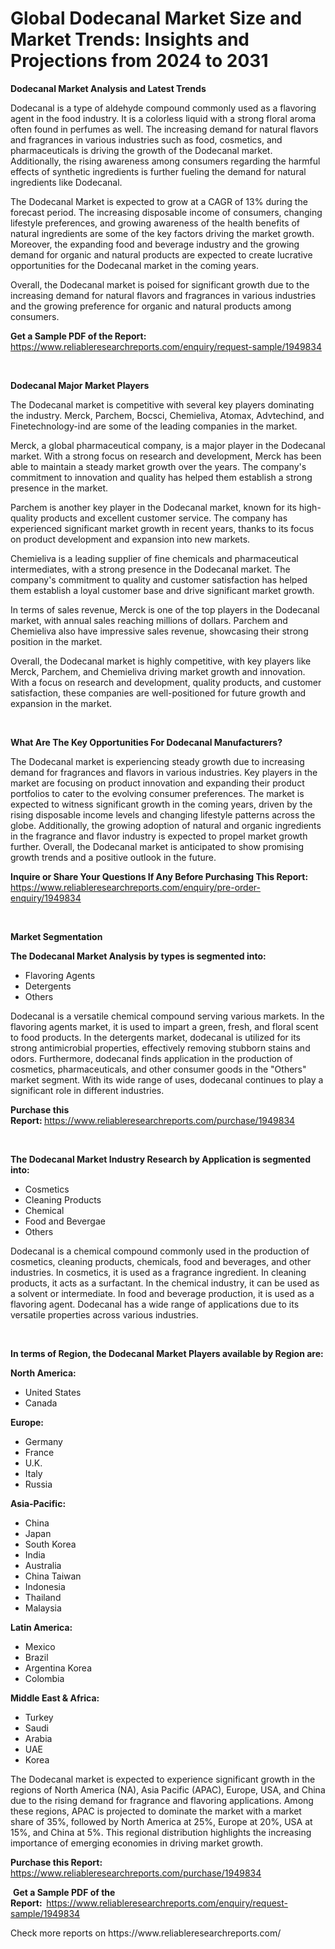 <p><h1>Global Dodecanal Market Size and Market Trends: Insights and Projections from 2024 to 2031</h1></p><p><strong>Dodecanal Market Analysis and Latest Trends</strong></p>
<p><p>Dodecanal is a type of aldehyde compound commonly used as a flavoring agent in the food industry. It is a colorless liquid with a strong floral aroma often found in perfumes as well. The increasing demand for natural flavors and fragrances in various industries such as food, cosmetics, and pharmaceuticals is driving the growth of the Dodecanal market. Additionally, the rising awareness among consumers regarding the harmful effects of synthetic ingredients is further fueling the demand for natural ingredients like Dodecanal.</p><p>The Dodecanal Market is expected to grow at a CAGR of 13% during the forecast period. The increasing disposable income of consumers, changing lifestyle preferences, and growing awareness of the health benefits of natural ingredients are some of the key factors driving the market growth. Moreover, the expanding food and beverage industry and the growing demand for organic and natural products are expected to create lucrative opportunities for the Dodecanal market in the coming years.</p><p>Overall, the Dodecanal market is poised for significant growth due to the increasing demand for natural flavors and fragrances in various industries and the growing preference for organic and natural products among consumers.</p></p>
<p><strong>Get a Sample PDF of the Report:&nbsp;</strong> <a href="https://www.reliableresearchreports.com/enquiry/request-sample/1949834">https://www.reliableresearchreports.com/enquiry/request-sample/1949834</a></p>
<p>&nbsp;</p>
<p><strong>Dodecanal Major Market Players</strong></p>
<p><p>The Dodecanal market is competitive with several key players dominating the industry. Merck, Parchem, Bocsci, Chemieliva, Atomax, Advtechind, and Finetechnology-ind are some of the leading companies in the market.</p><p>Merck, a global pharmaceutical company, is a major player in the Dodecanal market. With a strong focus on research and development, Merck has been able to maintain a steady market growth over the years. The company's commitment to innovation and quality has helped them establish a strong presence in the market.</p><p>Parchem is another key player in the Dodecanal market, known for its high-quality products and excellent customer service. The company has experienced significant market growth in recent years, thanks to its focus on product development and expansion into new markets.</p><p>Chemieliva is a leading supplier of fine chemicals and pharmaceutical intermediates, with a strong presence in the Dodecanal market. The company's commitment to quality and customer satisfaction has helped them establish a loyal customer base and drive significant market growth.</p><p>In terms of sales revenue, Merck is one of the top players in the Dodecanal market, with annual sales reaching millions of dollars. Parchem and Chemieliva also have impressive sales revenue, showcasing their strong position in the market.</p><p>Overall, the Dodecanal market is highly competitive, with key players like Merck, Parchem, and Chemieliva driving market growth and innovation. With a focus on research and development, quality products, and customer satisfaction, these companies are well-positioned for future growth and expansion in the market.</p></p>
<p>&nbsp;</p>
<p><strong>What Are The Key Opportunities For Dodecanal Manufacturers?</strong></p>
<p><p>The Dodecanal market is experiencing steady growth due to increasing demand for fragrances and flavors in various industries. Key players in the market are focusing on product innovation and expanding their product portfolios to cater to the evolving consumer preferences. The market is expected to witness significant growth in the coming years, driven by the rising disposable income levels and changing lifestyle patterns across the globe. Additionally, the growing adoption of natural and organic ingredients in the fragrance and flavor industry is expected to propel market growth further. Overall, the Dodecanal market is anticipated to show promising growth trends and a positive outlook in the future.</p></p>
<p><strong>Inquire or Share Your Questions If Any Before Purchasing This Report:</strong> <a href="https://www.reliableresearchreports.com/enquiry/pre-order-enquiry/1949834">https://www.reliableresearchreports.com/enquiry/pre-order-enquiry/1949834</a></p>
<p>&nbsp;</p>
<p><strong>Market Segmentation</strong></p>
<p><strong>The Dodecanal Market Analysis by types is segmented into:</strong></p>
<p><ul><li>Flavoring Agents</li><li>Detergents</li><li>Others</li></ul></p>
<p><p>Dodecanal is a versatile chemical compound serving various markets. In the flavoring agents market, it is used to impart a green, fresh, and floral scent to food products. In the detergents market, dodecanal is utilized for its strong antimicrobial properties, effectively removing stubborn stains and odors. Furthermore, dodecanal finds application in the production of cosmetics, pharmaceuticals, and other consumer goods in the "Others" market segment. With its wide range of uses, dodecanal continues to play a significant role in different industries.</p></p>
<p><strong>Purchase this Report:&nbsp;</strong><a href="https://www.reliableresearchreports.com/purchase/1949834">https://www.reliableresearchreports.com/purchase/1949834</a></p>
<p>&nbsp;</p>
<p><strong>The Dodecanal Market Industry Research by Application is segmented into:</strong></p>
<p><ul><li>Cosmetics</li><li>Cleaning Products</li><li>Chemical</li><li>Food and Bevergae</li><li>Others</li></ul></p>
<p><p>Dodecanal is a chemical compound commonly used in the production of cosmetics, cleaning products, chemicals, food and beverages, and other industries. In cosmetics, it is used as a fragrance ingredient. In cleaning products, it acts as a surfactant. In the chemical industry, it can be used as a solvent or intermediate. In food and beverage production, it is used as a flavoring agent. Dodecanal has a wide range of applications due to its versatile properties across various industries.</p></p>
<p>&nbsp;</p>
<p><strong>In terms of Region, the Dodecanal Market Players available by Region are:</strong></p>
<p>
    <p> <strong> North America: </strong>
        <ul>
            <li>United States</li>
            <li>Canada</li>
        </ul>
        </p> 
    <p> <strong> Europe: </strong>
        <ul>
            <li>Germany</li>
            <li>France</li>
            <li>U.K.</li>
            <li>Italy</li>
            <li>Russia</li>
        </ul>
        </p> 
    <p> <strong> Asia-Pacific: </strong>
        <ul>
            <li>China</li>
            <li>Japan</li>
            <li>South Korea</li>
            <li>India</li>
            <li>Australia</li>
            <li>China Taiwan</li>
            <li>Indonesia</li>
            <li>Thailand</li>
            <li>Malaysia</li>
        </ul>
        </p> 
    <p> <strong> Latin America: </strong>
        <ul>
            <li>Mexico</li>
            <li>Brazil</li>
            <li>Argentina Korea</li>
            <li>Colombia</li>
        </ul>
        </p> 
    <p> <strong> Middle East & Africa: </strong>
        <ul>
            <li>Turkey</li>
            <li>Saudi</li>
            <li>Arabia</li>
            <li>UAE</li>
            <li>Korea</li>
        </ul>
    </p>
    </p>
<p><p>The Dodecanal market is expected to experience significant growth in the regions of North America (NA), Asia Pacific (APAC), Europe, USA, and China due to the rising demand for fragrance and flavoring applications. Among these regions, APAC is projected to dominate the market with a market share of 35%, followed by North America at 25%, Europe at 20%, USA at 15%, and China at 5%. This regional distribution highlights the increasing importance of emerging economies in driving market growth.</p></p>
<p><strong>Purchase this Report: </strong><a href="https://www.reliableresearchreports.com/purchase/1949834">https://www.reliableresearchreports.com/purchase/1949834</a></p>
<p>&nbsp;<strong>Get a Sample PDF of the Report:&nbsp;&nbsp;</strong><a href="https://www.reliableresearchreports.com/enquiry/request-sample/1949834">https://www.reliableresearchreports.com/enquiry/request-sample/1949834</a></p>
<p><strong></strong></p>
<p>Check more reports on https://www.reliableresearchreports.com/</p>